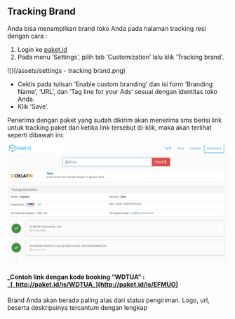 ## Tracking Brand

Anda bisa menampilkan brand toko Anda pada halaman tracking resi dengan cara :

1. Login ke [paket.id](https://paket.id/)
2. Pada menu ‘Settings’, pilih tab ‘Customization’ lalu klik ‘Tracking brand’.

![](/assets/settings - tracking brand.png)

* Ceklis pada tulisan ‘Enable custom branding’ dan isi form ‘Branding Name’, ‘URL’, dan ‘Tag line for your Ads’ sesuai dengan identitas toko Anda.
* Klik ‘Save’.

Penerima dengan paket yang sudah dikirim akan menerima sms berisi link untuk tracking paket dan ketika link tersebut di-klik, maka akan terlihat seperti dibawah ini:

![](/assets/tracking.png)

#### _Contoh link dengan kode booking “WDTUA” : _[_http://paket.id/is/WDTUA_](http://paket.id/is/EFMUO)

Brand Anda akan berada paling atas dari status pengiriman. Logo, url, beserta deskripsinya tercantum dengan lengkap

